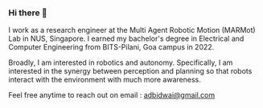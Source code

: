 ### Hi there 👋

I work as a research engineer at the Multi Agent Robotic Motion (MARMot) Lab in NUS, Singapore. I earned my bachelor's degree in Electrical and Computer Engineering from BITS-Pilani, Goa campus in 2022.

Broadly, I am interested in robotics and autonomy. Specifically, I am interested in the synergy between perception and planning so that robots interact with the environment with much more awareness.

Feel free anytime to reach out on email : adbidwai@gmail.com

<!--
**adbidwai/adbidwai** is a ✨ _special_ ✨ repository because its `README.md` (this file) appears on your GitHub profile.

Here are some ideas to get you started:

- 🔭 I’m currently working on ...
- 🌱 I’m currently learning ...
- 👯 I’m looking to collaborate on ...
- 🤔 I’m looking for help with ...
- 💬 Ask me about ...
- 📫 How to reach me: ...
- 😄 Pronouns: ...
- ⚡ Fun fact: ...
-->

